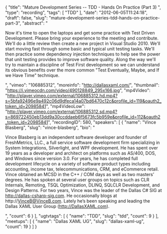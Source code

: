 {
  "title": "Mature Development Series -- TDD - Hands On Practice (Part 3) ",
  "type": "recording",
  "tags": [
    "TDD"
  ],
  "date": "2012-06-05T11:24:18",
  "draft": false,
  "slug": "mature-development-series-tdd-hands-on-practice-part-3",
  "abstract": "<p>Now it's time to open the laptops and get some practice with Test Driven Development.  Please bring your experience to the meeting and contribute.  We'll do a little review then create a new project in Visual Studio 2010.  We'll start moving fast through some basic and typical unit testing tasks.  We'll then practice some dependency injection techniques to help see the power that unit testing provides to improve software quality.  Along the way we'll try to maintain a discipline of Test First development so we can understand its obvious benefits over the more common \"Test Eventually, Maybe, and If we Have Time\" technique.</p>",
  "vimeo": "106885312",
  "moreinfo": "http://dallasxaml.com/",
  "thumbnail": "https://i.vimeocdn.com/video/490128849_295x166.jpg",
  "mp4Video": "http://player.vimeo.com/external/106885312.hd.mp4?s=5bfa92496e9a492c06d9dfeca14a07bd6470c12c&profile_id=119&oauth2_token_id=20985841",
  "mp4VideoLow": "http://player.vimeo.com/external/106885312.sd.mp4?s=869722450eb13dd9a30ccddaeb6f5673fc5b959e&profile_id=112&oauth2_token_id=20985841",
  "recordingID": 580,
  "speakers": [
    {
      "name": "Vince Blasberg",
      "slug": "vince-blasberg",
      "bio": "<p>Vince Blasberg is an independent software developer and founder of FreshMetrics, LLC., a full service software development firm specializing in System Integrations, Silverlight, and WPF development. He has spent over 19 years as a developer and architect on platforms such as AS/400, DOS, and Windows since version 3.0. For years, he has completed full development lifecycle on a variety of software product types including accounting, income tax, telecommunications, CRM, and eCommerce retail. Vince obtained an MCSD in the C++ / COM days as well as two masters’ degrees. He has spoken at several user groups on topics such as CLR Internals, Remoting, TSQL Optimization, DLINQ, SQLCLR Development, and Design Patterns. For two years, Vince was the leader of the Dallas C# SIG at http://dallas-csharp-sig.com. He occasionally blogs at http://VinceB@VinceB.com. Lately he’s been speaking and leading the Dallas XAML User Group (http://DallasXAML.com).</p>",
      "count": 6
    }
  ],
  "ugtvtags": [
    {
      "name": "TDD",
      "slug": "tdd",
      "count": 9
    }
  ],
  "meetups": [
    {
      "name": "Dallas XAML UG",
      "slug": "dallas-xaml-ug",
      "count": 19
    }
  ]
}